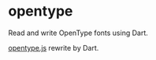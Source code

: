 # opentype

Read and write OpenType fonts using Dart.

[opentype.js](https://github.com/opentypejs/opentype.js) rewrite by Dart.


